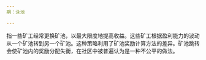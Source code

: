 ```yaml
---
期：泳池

---
```

指一些矿工经常更换矿池，以最大限度地提高收益。这些矿工根据盈利能力的波动从一个矿池转到另一个矿池。这种策略利用了矿池奖励计算方法的差异。矿池跳转会使矿池内的奖励分配失衡，在社区中被普遍认为是一种不公平的做法。